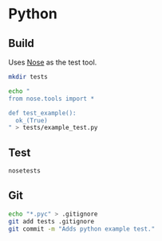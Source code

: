 Python
======

Build
-----

Uses [Nose](https://nose.readthedocs.org) as the test tool.

```bash
mkdir tests

echo "
from nose.tools import *

def test_example():
  ok_(True)
" > tests/example_test.py
```

Test
----

```bash
nosetests
```

Git
---

```bash
echo "*.pyc" > .gitignore
git add tests .gitignore
git commit -m "Adds python example test."
```
